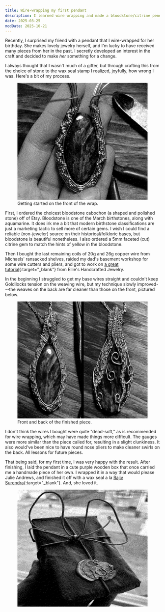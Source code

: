 ```yaml
---
title: Wire-wrapping my first pendant 
description: I learned wire wrapping and made a bloodstone/citrine pendant for my friend's birthday.
date: 2025-03-25
modDate: 2025-10-21
---
```


<span class="dc">R</span>ecently, I surprised my friend with a pendant that I wire-wrapped for her birthday. She makes lovely jewelry herself, and I'm lucky to have received many pieces from her in the past. I secretly developed an interest in the craft and decided to make *her* something for a change.

I always thought that I wasn't much of a gifter, but through crafting this from the choice of stone to the wax seal stamp I realized, joyfully, how wrong I was. Here's a bit of my process.

<figure><img src="assets/pendant/pendant-1.png" width="624" height="381" alt="Black and white, wire wrapped loosely around a stone."><figcaption>Getting started on the front of the wrap.</figcaption></figure>

First, I ordered the choicest bloodstone cabochon (a shaped and polished stone) off of Etsy. Bloodstone is one of the March birthstones, along with aquamarine. It does irk me a bit that modern birthstone classifications are just a marketing tactic to sell more of certain gems. I wish I could find a reliable (non-jeweler) source on their historical/folkloric bases, but bloodstone is beautiful nonetheless. I also ordered a 5mm faceted (cut) citrine gem to match the hints of yellow in the bloodstone. 

Then I bought the last remaining coils of 20g and 26g copper wire from Michaels' ransacked shelves, raided my dad's basement workshop for some wire cutters and pliers, and got to work on [a great tutorial](https://www.youtube.com/watch?v=7YLAEE0fHpE){:target="_blank"} from Ellie's Handcrafted Jewelry.

In the beginning I struggled to get my base wires straight and couldn't keep Goldilocks tension on the weaving wire, but my technique slowly improved---the weaves on the back are far cleaner than those on the front, pictured below.

<figure><img src="assets/pendant/pendant-2.png" width="624" height="381" alt="Black and white, front and back of finished wire wrapped pendant."><figcaption>Front and back of the finished piece.</figcaption></figure>

I don't think the wires I bought were quite "dead-soft," as is recommended for wire wrapping, which may have made things more difficult. The gauges were more similar than the piece called for, resulting in a slight clunkiness. It also would've been nice to have round nose pliers to make cleaner swirls on the back. All lessons for future pieces.

That being said, for my first time, I was very happy with the result. After finishing, I laid the pendant in a cute purple wooden box that once carried me a handmade piece of her own. I wrapped it in a way that would please Julie Andrews, and finished it off with a wax seal a la [Rajiv Surendra](https://www.youtube.com/watch?v=vm3dR4jhImU){:target="_blank"}. And, she loved it.

<figure><img src="assets/pendant/pendant-3.png" width="624" height="381" alt="Black and white, gift box wrapped in brown paper, tied with string, and wax sealed with a deer stamp."></figure>
